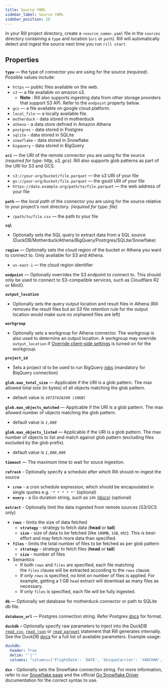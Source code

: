 ```yaml
---
title: Source YAML
sidebar_label: Source YAML
sidebar_position: 10
---
```


In your Rill project directory, create a `<source_name>.yaml` file in the `sources` directory containing a `type` and location (`uri` or `path`). Rill will automatically detect and ingest the source next time you run `rill start`.

## Properties

**`type`**
 —  the type of connector you are using for the source _(required)_. Possible values include:
  - `https` — public files available on the web.
  - `s3` — a file available on amazon s3. 
    - **Note** : Rill also supports ingesting data from other storage providers that support S3 API. Refer to the `endpoint` property below.
  - `gcs` — a file available on google cloud platform.
  - `local_file` — a locally available file.
  - `motherduck` - data stored in motherduck
  - `athena` - a data store defined in Amazon Athena
  - `postgres` - data stored in Postgres
  - `sqlite` - data stored in SQLite
  - `snowflake` - data stored in Snowflake
  - `bigquery` - data stored in BigQuery

**`uri`**
 —  the URI of the remote connector you are using for the source _(required for type: http, s3, gcs)_. Rill also supports glob patterns as part of the URI for S3 and GCS.
  - `s3://your-org/bucket/file.parquet` —  the s3 URI of your file
  - `gs://your-org/bucket/file.parquet` —  the gsutil URI of your file
  - `https://data.example.org/path/to/file.parquet` —  the web address of your file

**`path`**
 — the _local path_ of the connector you are using for the source relative to your project's root directory.   _(required for type: file)_
- `/path/to/file.csv` —  the path to your file

**`sql`**
- Optionally sets the SQL query to extract data from a SQL source (DuckDB/Motherduck/Athena/BigQuery/Postrgres/SQLite/Snowflake) 

**`region`**
 — Optionally sets the cloud region of the bucket or Athena you want to connect to. Only available for S3 and Athena.
  - `us-east-1` —  the cloud region identifier

**`endpoint`**
 — Optionally overrides the S3 endpoint to connect to. This should only be used to connect to S3-compatible services, such as Cloudflare R2 or MinIO.

**`output_location`**
- Optionally sets the query output location and result files in Athena (Rill removes the result files but an S3 file retention rule for the output location would make sure no orphaned files are left)

**`workgroup`**
- Optionally sets a workgroup for Athena connector. The workgroup is also used to determine an output location. A workgroup may override `output_location` if [Override client-side settings](https://docs.aws.amazon.com/athena/latest/ug/workgroups-settings-override.html) is turned on for the workgroup.  

**`project_id`**
- Sets a project id to be used to run BigQuery [jobs](https://cloud.google.com/bigquery/docs/jobs-overview) (mandatory for BiqQuery connection)

**`glob.max_total_size`**
 — Applicable if the URI is a glob pattern. The max allowed total size (in bytes) of all objects matching the glob pattern.
  - default value is _`10737418240 (10GB)`_

**`glob.max_objects_matched`**
 — Applicable if the URI is a glob pattern. The max allowed number of objects matching the glob pattern.
  - default value is _`1,000`_

**`glob.max_objects_listed`**
 — Applicable if the URI is a glob pattern. The max number of objects to list and match against glob pattern (excluding files excluded by the glob prefix).
  - default value is _`1,000,000`_

**`timeout`**
 — The maximum time to wait for souce ingestion.

**`refresh`** - Optionally specify a schedule after which Rill should re-ingest the source
  - **`cron`** - a cron schedule expression, which should be encapsulated in single quotes e.g. `'* * * * *'` (optional)
  - **`every`** - a Go duration string, such as `24h` ([docs](https://pkg.go.dev/time#ParseDuration)) (optional)

**`extract`** - Optionally limit the data ingested from remote sources (S3/GCS only)
  - **`rows`** - limits the size of data fetched
    - **`strategy`** - strategy to fetch data (**head** or **tail**)
    - **`size`** - size of data to be fetched (like `100MB`, `1GB`, etc). This is best-effort and may fetch more data than specified.
  - **`files`** - limits the total number of files to be fetched as per glob pattern
    - **`strategy`** - strategy to fetch files (**head** or **tail**)
    - **`size`** -  number of files
  - Semantics
    - If both `rows` and `files` are specified, each file matching the `files` clause will be extracted according to the `rows` clause.
    - If only `rows` is specified, no limit on number of files is applied. For example, getting a 1 GB `head` extract will download as many files as necessary.
    - If only `files` is specified, each file will be fully ingested.

**`db`**
 — Optionally set database for motherduck connector or path to SQLite db file.

**`database_url`**
 — Postgres connection string. Refer Postgres [docs](https://www.postgresql.org/docs/current/libpq-connect.html#LIBPQ-CONNSTRING) for format.  

**`duckdb`** – Optionally specify raw parameters to inject into the DuckDB [`read_csv`](https://duckdb.org/docs/data/csv/overview.html), [`read_json`](https://duckdb.org/docs/data/json/overview.html) or [`read_parquet`](https://duckdb.org/docs/data/parquet/overview) statement that Rill generates internally. See the DuckDB [docs](https://duckdb.org/docs/data/overview) for a full list of available parameters. Example usage:
```yaml
duckdb:
  header: True
  delim: "'|'"
  columns: "columns={'FlightDate': 'DATE', 'UniqueCarrier': 'VARCHAR', 'OriginCityName': 'VARCHAR', 'DestCityName': 'VARCHAR'}"
```

**`dsn`** - Optionally sets the Snowflake connection string. For more information, refer to our [Snowflake page](../../build/credentials/snowflake.md) and the official [Go Snowflake Driver](https://pkg.go.dev/github.com/snowflakedb/gosnowflake#hdr-Connection_String) documentation for the correct syntax to use.
